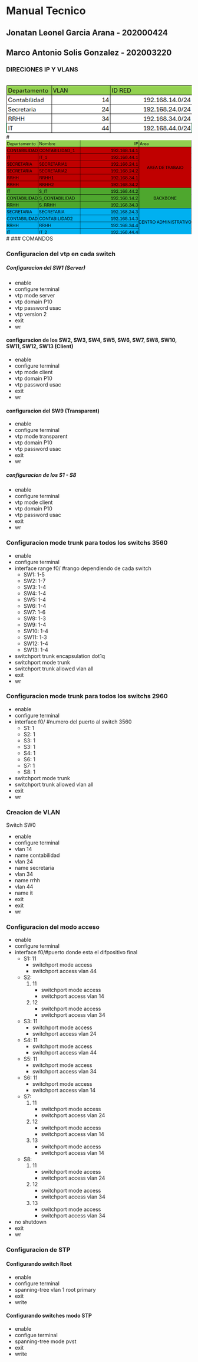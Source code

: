 # Manual Tecnico 
## Jonatan Leonel Garcia Arana - 202000424
## Marco Antonio Solis Gonzalez - 202003220
### DIRECIONES IP Y VLANS
<br>
<img src="./imagenes/VLANS.png" alt="drawing" />
#
<br>
<img src="./imagenes/IPS.png" alt="drawing" />
#
### COMANDOS

### Configuracion del vtp en cada switch
##### Configuracion del SW1 (Server)
- enable
- configure terminal
- vtp mode server
- vtp domain P10
- vtp password usac
- vtp version 2
- exit
- wr

#### configuracion de los SW2, SW3, SW4, SW5, SW6, SW7, SW8, SW10, SW11, SW12, SW13 (Client)
- enable
- configure terminal
- vtp mode client
- vtp domain P10
- vtp password usac
- exit
- wr

#### configuracion del SW9 (Transparent)
- enable
- configure terminal 
- vtp mode transparent
- vtp domain P10
- vtp password usac
- exit
- wr

##### configuracion de los S1 - S8
- enable
- configure terminal
- vtp mode client
- vtp domain P10
- vtp password usac
- exit
- wr


### Configuracion mode trunk para todos los switchs 3560
- enable
- configure terminal
- interface range f0/ #rango dependiendo de cada switch
    - SW1: 1-5
    - SW2: 1-7
    - SW3: 1-4
    - SW4: 1-4
    - SW5: 1-4
    - SW6: 1-4
    - SW7: 1-6
    - SW8: 1-3
    - SW9: 1-4
    - SW10: 1-4
    - SW11: 1-3
    - SW12: 1-4
    - SW13: 1-4
- switchport trunk encapsulation dot1q
- switchport mode trunk
- switchport trunk allowed vlan all
- exit
- wr


### Configuracion mode trunk para todos los switchs 2960
- enable
- configure terminal
- interface f0/ #numero del puerto al switch 3560
    - S1: 1
    - S2: 1
    - S3: 1
    - S3: 1
    - S4: 1
    - S6: 1
    - S7: 1
    - S8: 1
- switchport mode trunk
- switchport trunk allowed vlan all
- exit
- wr


### Creacion de VLAN
Switch SW0
- enable
- configure terminal
- vlan 14
- name contabilidad
- vlan 24
- name secretaria
- vlan 34
- name rrhh
- vlan 44
- name it
- exit
- exit
- wr

    
### Configuracion del modo acceso
- enable
- configure terminal
- interface f0/#puerto donde esta el difpositivo final
    - S1: 11
        - switchport mode access
        - switchport access vlan 44
    - S2: 
        1. 11
            - switchport mode access
            - switchport access vlan 14
        2. 12
            - switchport mode access
            - switchport access vlan 34
    - S3: 11
        - switchport mode access
        - switchport access vlan 24
    - S4: 11
        - switchport mode access
        - switchport access vlan 44
    - S5: 11
        - switchport mode access
        - switchport access vlan 34
    - S6: 11
        - switchport mode access
        - switchport access vlan 14
    - S7: 
        1. 11
            - switchport mode access
            - switchport access vlan 24
        2. 12
            - switchport mode access
            - switchport access vlan 14
        3. 13
            - switchport mode access
            - switchport access vlan 14
    - S8: 
        1. 11
            - switchport mode access
            - switchport access vlan 24
        2. 12
            - switchport mode access
            - switchport access vlan 34
        3. 13
            - switchport mode access
            - switchport access vlan 34
- no shutdown
- exit
- wr


### Configuracion de STP
#### Configurando switch Root
- enable
- configure terminal
- spanning-tree vlan 1 root primary 
- exit
- write

#### Configurando switches modo STP
- enable
- configue terminal
- spanning-tree mode pvst
- exit
- write